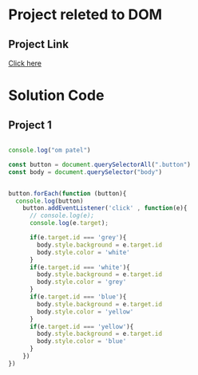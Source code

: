 # Project releted to DOM

## Project Link

[Click here](https://stackblitz.com/edit/dom-project-chaiaurcode?file=1-colorChanger%2Findex.html)

# Solution Code
## Project 1
``` JavaScript

console.log("om patel")

const button = document.querySelectorAll(".button")
const body = document.querySelector("body")


button.forEach(function (button){
  console.log(button)
    button.addEventListener('click' , function(e){
      // console.log(e);
      console.log(e.target);

      if(e.target.id === 'grey'){
        body.style.background = e.target.id
        body.style.color = 'white'
      }
      if(e.target.id === 'white'){
        body.style.background = e.target.id
        body.style.color = 'grey'
      }
      if(e.target.id === 'blue'){
        body.style.background = e.target.id
        body.style.color = 'yellow'
      }
      if(e.target.id === 'yellow'){
        body.style.background = e.target.id
        body.style.color = 'blue'
      }
    })
})

```